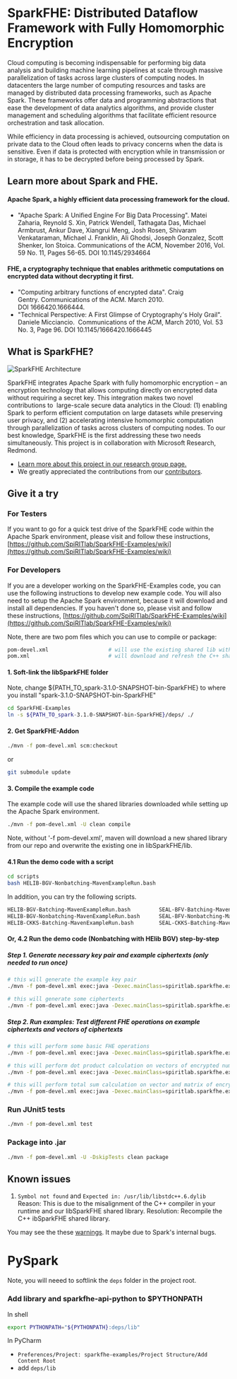 # SparkFHE: Distributed Dataflow Framework with Fully Homomorphic Encryption

Cloud computing is becoming indispensable for performing big data analysis and building machine learning pipelines at scale through massive parallelization of tasks across large clusters of computing nodes. In datacenters the large number of computing resources and tasks are managed by distributed data processing frameworks, such as Apache Spark. These frameworks offer data and programming abstractions that ease the development of data analytics algorithms, and provide cluster management and scheduling algorithms that facilitate efficient resource orchestration and task allocation. 

While efficiency in data processing is achieved, outsourcing computation on private data to the Cloud often leads to privacy concerns when the data is sensitive. Even if data is protected with encryption while in transmission or in storage, it has to be decrypted before being processed by Spark.  

## Learn more about Spark and FHE.

#### Apache Spark, a highly efficient data processing framework for the cloud. 
- "Apache Spark: A Unified Engine For Big Data Processing". Matei Zaharia, Reynold S. Xin, Patrick Wendell, Tathagata Das, Michael Armbrust, Ankur Dave, Xiangrui Meng, Josh Rosen, Shivaram Venkataraman, Michael J. Franklin, Ali Ghodsi, Joseph Gonzalez, Scott Shenker, Ion Stoica. Communications of the ACM, November 2016, Vol. 59 No. 11, Pages 56-65. DOI 10.1145/2934664

#### FHE, a cryptography technique that enables arithmetic computations on encrypted data without decrypting it first.
- "Computing arbitrary functions of encrypted data". Craig Gentry. Communications of the ACM. March 2010. DOI 1666420.1666444.
- "Technical Perspective: A First Glimpse of Cryptography's Holy Grail". Daniele Micciancio.  Communications of the ACM, March 2010, Vol. 53 No. 3, Page 96. DOI 10.1145/1666420.1666445

## What is SparkFHE?
![SparkFHE Architecture](https://www.cs.rit.edu/~ph/sites/default/files/inline-images/SparkFHEArchitecture-crop.png)

SparkFHE integrates Apache Spark with fully homomorphic encryption – an encryption technology that allows computing directly on encrypted data without requiring a secret key. This integration makes two novel contributions to  large-scale secure data analytics in the Cloud: (1) enabling Spark to perform efficient computation on large datasets while preserving user privacy, and (2) accelerating intensive homomorphic computation through parallelization of tasks across clusters of computing nodes. To our best knowledge, SparkFHE is the first addressing these two needs simultaneously. This project is in collaboration with Microsoft Research, Redmond. 

- [Learn more about this project in our research group page.](https://www.cs.rit.edu/~ph/PrivateComputation)
- We greatly appreciated the contributions from our [contributors](https://github.com/SpiRITlab/SparkFHE-Examples/wiki/Contributors).

## Give it a try

### For Testers
If you want to go for a quick test drive of the SparkFHE code within the Apache Spark environment, please visit and follow these instructions, [https://github.com/SpiRITlab/SparkFHE-Examples/wiki](https://github.com/SpiRITlab/SparkFHE-Examples/wiki)



### For Developers
If you are a developer working on the SparkFHE-Examples code, you can use the following instructions to develop new example code. You will also need to setup the Apache Spark environment, because it will download and install all dependencies. If you haven't done so, please visit and follow these instructions, [https://github.com/SpiRITlab/SparkFHE-Examples/wiki](https://github.com/SpiRITlab/SparkFHE-Examples/wiki)

Note, there are two pom files which you can use to compile or package:
```bash
pom-devel.xml                   # will use the existing shared lib within ./libSparkFHE/lib
pom.xml                         # will download and refresh the C++ shared lib from our repo
```

#### 1. Soft-link the libSparkFHE folder
Note, change ${PATH_TO_spark-3.1.0-SNAPSHOT-bin-SparkFHE} to where you install "spark-3.1.0-SNAPSHOT-bin-SparkFHE"
```bash
cd SparkFHE-Examples
ln -s ${PATH_TO_spark-3.1.0-SNAPSHOT-bin-SparkFHE}/deps/ ./
```

#### 2. Get SparkFHE-Addon
```bash
./mvn -f pom-devel.xml scm:checkout
```
or
```bash
git submodule update
```

#### 3. Compile the example code
The example code will use the shared libraries downloaded while setting up the Apache Spark environment.
```bash
./mvn -f pom-devel.xml -U clean compile
```
Note, without '-f pom-devel.xml', maven will download a new shared library from our repo and overwrite the existing one in libSparkFHE/lib.


#### 4.1 Run the demo code with a script 
```bash
cd scripts
bash HELIB-BGV-Nonbatching-MavenExampleRun.bash
```

In addition, you can try the following scripts.
```bash
HELIB-BGV-Batching-MavenExampleRun.bash         SEAL-BFV-Batching-MavenExampleRun.bash          
HELIB-BGV-Nonbatching-MavenExampleRun.bash      SEAL-BFV-Nonbatching-MavenExampleRun.bash       testConnectionToSharedLib.bash
HELIB-CKKS-Batching-MavenExampleRun.bash        SEAL-CKKS-Batching-MavenExampleRun.bash
```

#### Or, 4.2 Run the demo code (Nonbatching with HElib BGV) step-by-step
##### Step 1. Generate necessary key pair and example ciphertexts (only needed to run once)
```bash
# this will generate the example key pair
./mvn -f pom-devel.xml exec:java -Dexec.mainClass=spiritlab.sparkfhe.example.nonbatching.KeyGenExample -Dexec.args="local HELIB BGV" 

# this will generate some ciphertexts
./mvn -f pom-devel.xml exec:java -Dexec.mainClass=spiritlab.sparkfhe.example.nonbatching.EncDecExample -Dexec.args="local HELIB BGV gen/keys/my_public_key.txt gen/keys/my_secret_key.txt"      
```
##### Step 2. Run examples: Test different FHE operations on example ciphertexts and vectors of ciphertexts
```bash
# this will perform some basic FHE operations
./mvn -f pom-devel.xml exec:java -Dexec.mainClass=spiritlab.sparkfhe.example.nonbatching.BasicOPsExample -Dexec.args="local HELIB BGV gen/keys/my_public_key.txt gen/keys/my_secret_key.txt"

# this will perform dot product calculation on vectors of encrypted numbers 
./mvn -f pom-devel.xml exec:java -Dexec.mainClass=spiritlab.sparkfhe.example.nonbatching.DotProductExample -Dexec.args="local HELIB BGV gen/keys/my_public_key.txt gen/keys/my_secret_key.txt"

# this will perform total sum calculation on vector and matrix of encrypted numbers 
./mvn -f pom-devel.xml exec:java -Dexec.mainClass=spiritlab.sparkfhe.example.nonbatching.TotalSumExample -Dexec.args="local HELIB BGV gen/keys/my_public_key.txt gen/keys/my_secret_key.txt"
```


### Run JUnit5 tests
```bash
./mvn -f pom-devel.xml test
```

### Package into .jar
```bash
./mvn -f pom-devel.xml -U -DskipTests clean package
```


## Known issues

1. `Symbol not found` and `Expected in: /usr/lib/libstdc++.6.dylib`
Reason: This is due to the misalignment of the C++ compiler in your runtime and our libSparkFHE shared library.
Resolution: Recompile the C++ ibSparkFHE shared library.


You may see the these [warnings](https://github.com/SpiRITlab/SparkFHE-Examples/issues/7). It maybe due to Spark's internal bugs. 



# PySpark
Note, you will neeed to softlink the `deps` folder in the project root.

### Add library and sparkfhe-api-python to $PYTHONPATH
In shell
```bash
export PYTHONPATH="${PYTHONPATH}:deps/lib"
```
In PyCharm
* `Preferences/Project: sparkfhe-examples/Project Structure/Add Content Root`
* add `deps/lib`

